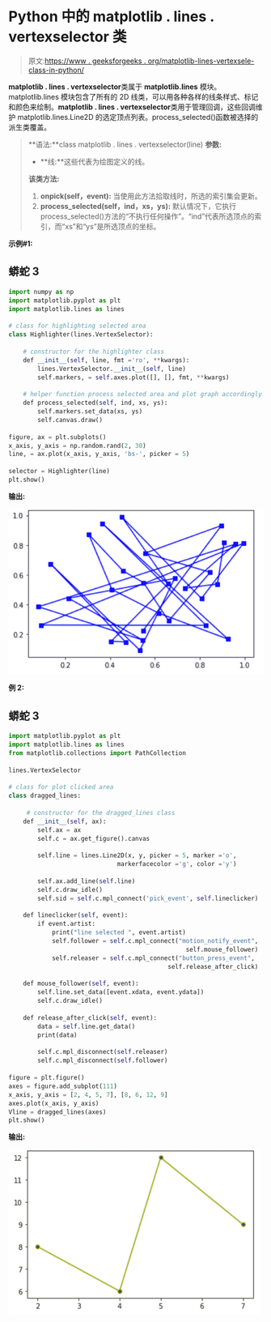 # Python 中的 matplotlib . lines . vertexselector 类

> 原文:[https://www . geeksforgeeks . org/matplotlib-lines-vertexsele-class-in-python/](https://www.geeksforgeeks.org/matplotlib-lines-vertexselector-class-in-python/)

**matplotlib . lines . vertexselector**类属于 **matplotlib.lines** 模块。matplotlib.lines 模块包含了所有的 2D 线类，可以用各种各样的线条样式、标记和颜色来绘制。**matplotlib . lines . vertexselector**类用于管理回调，这些回调维护 matplotlib.lines.Line2D 的选定顶点列表。process_selected()函数被选择的派生类覆盖。

> **语法:**class matplotlib . lines . vertexselector(line)
> **参数:**
> 
> *   **线:**这些代表为绘图定义的线。
> 
> **该类方法:**
> 
> 1.  **onpick(self，event):** 当使用此方法拾取线时，所选的索引集会更新。
> 2.  **process_selected(self，ind，xs，ys):** 默认情况下，它执行 process_selected()方法的“不执行任何操作”。“ind”代表所选顶点的索引，而“xs”和“ys”是所选顶点的坐标。

**示例#1:**

## 蟒蛇 3

```py
import numpy as np
import matplotlib.pyplot as plt
import matplotlib.lines as lines

# class for highlighting selected area
class Highlighter(lines.VertexSelector):

    # constructor for the highlighter class
    def __init__(self, line, fmt ='ro', **kwargs):
        lines.VertexSelector.__init__(self, line)
        self.markers, = self.axes.plot([], [], fmt, **kwargs)

    # helper function process selected area and plot graph accordingly
    def process_selected(self, ind, xs, ys):
        self.markers.set_data(xs, ys)
        self.canvas.draw()

figure, ax = plt.subplots()
x_axis, y_axis = np.random.rand(2, 30)
line, = ax.plot(x_axis, y_axis, 'bs-', picker = 5)

selector = Highlighter(line)
plt.show()
```

**输出:**

![](img/46ffe35fcae83d1149bc3dd1d2907c48.png)

**例 2:**

## 蟒蛇 3

```py
import matplotlib.pyplot as plt
import matplotlib.lines as lines
from matplotlib.collections import PathCollection

lines.VertexSelector

# class for plot clicked area
class dragged_lines:

     # constructor for the dragged_lines class
    def __init__(self, ax):
        self.ax = ax
        self.c = ax.get_figure().canvas

        self.line = lines.Line2D(x, y, picker = 5, marker ='o',
                              markerfacecolor ='g', color ='y')

        self.ax.add_line(self.line)
        self.c.draw_idle()
        self.sid = self.c.mpl_connect('pick_event', self.lineclicker)

    def lineclicker(self, event):
        if event.artist:
            print("line selected ", event.artist)
            self.follower = self.c.mpl_connect("motion_notify_event",
                                                 self.mouse_follower)
            self.releaser = self.c.mpl_connect("button_press_event",
                                            self.release_after_click)

    def mouse_follower(self, event):
        self.line.set_data([event.xdata, event.ydata])
        self.c.draw_idle()

    def release_after_click(self, event):
        data = self.line.get_data()
        print(data)

        self.c.mpl_disconnect(self.releaser)
        self.c.mpl_disconnect(self.follower)

figure = plt.figure()
axes = figure.add_subplot(111)
x_axis, y_axis = [2, 4, 5, 7], [8, 6, 12, 9]
axes.plot(x_axis, y_axis)
Vline = dragged_lines(axes)
plt.show()
```

**输出:**

![](img/4ea2b494425c9741c8f29049aed534db.png)